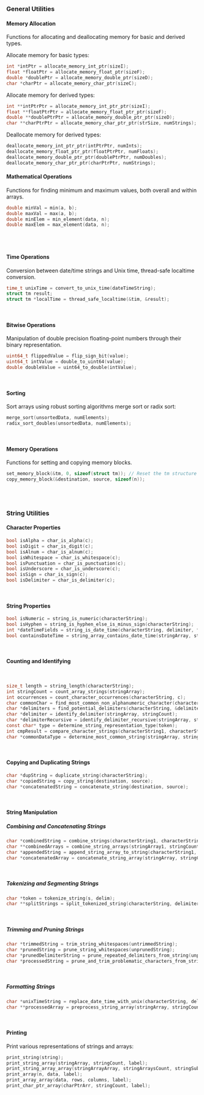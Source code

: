 
  
<br/>

### General Utilities



#### Memory Allocation
Functions for allocating and deallocating memory for basic and derived types.

Allocate memory for basic types:
```c
int *intPtr = allocate_memory_int_ptr(sizeI);
float *floatPtr = allocate_memory_float_ptr(sizeF);
double *doublePtr = allocate_memory_double_ptr(sizeD);
char *charPtr = allocate_memory_char_ptr(sizeC);
```

Allocate memory for derived types:
```c
int **intPtrPtr = allocate_memory_int_ptr_ptr(sizeI);
float **floatPtrPtr = allocate_memory_float_ptr_ptr(sizeF);
double **doublePtrPtr = allocate_memory_double_ptr_ptr(sizeD);
char **charPtrPtr = allocate_memory_char_ptr_ptr(strSize, numStrings);
```

Deallocate memory for derived types:
```c
deallocate_memory_int_ptr_ptr(intPtrPtr, numInts);
deallocate_memory_float_ptr_ptr(floatPtrPtr, numFloats);
deallocate_memory_double_ptr_ptr(doublePtrPtr, numDoubles);
deallocate_memory_char_ptr_ptr(charPtrPtr, numStrings);
```



#### Mathematical Operations

Functions for finding minimum and maximum values, both overall and within arrays.
```c
double minVal = min(a, b);
double maxVal = max(a, b);
double minElem = min_element(data, n);
double maxElem = max_element(data, n);
```
<br/>




<br/>

#### Time Operations
Conversion between date/time strings and Unix time, thread-safe localtime conversion.
```c
time_t unixTime = convert_to_unix_time(dateTimeString);
struct tm result;
struct tm *localTime = thread_safe_localtime(&tim, &result);
```
  <br/>





#### Bitwise Operations

Manipulation of double precision floating-point numbers through their binary representation.
```c
uint64_t flippedValue = flip_sign_bit(value);
uint64_t intValue = double_to_uint64(value);
double doubleValue = uint64_to_double(intValue);
```
<br/>




#### Sorting

Sort arrays using robust sorting algorithms merge sort or radix sort:

```c
merge_sort(unsortedData, numElements);
radix_sort_doubles(unsortedData, numElements);
```
<br/>




#### Memory Operations

Functions for setting and copying memory blocks.

```c
set_memory_block(&tm, 0, sizeof(struct tm)); // Reset the tm structure for each iteration.
copy_memory_block(&destination, source, sizeof(n));
```
<br/>










  
<br/>

### String Utilities
  

#### Character Properties

```c
bool isAlpha = char_is_alpha(c);
bool isDigit = char_is_digit(c);
bool isAlnum = char_is_alnum(c);
bool isWhitespace = char_is_whitespace(c);
bool isPunctuation = char_is_punctuation(c);
bool isUnderscore = char_is_underscore(c);
bool isSign = char_is_sign(c);
bool isDelimiter = char_is_delimiter(c);
```  
<br/>




#### String Properties

```c
bool isNumeric = string_is_numeric(characterString);
bool isHyphen = string_is_hyphen_else_is_minus_sign(characterString);
int *dateTimeFields = string_is_date_time(characterString, delimiter, fieldCount);
bool containsDateTime = string_array_contains_date_time(stringArray, stringCount, delimiter);
```
<br/>




#### Counting and Identifying
  
<br/>

```c
size_t length = string_length(characterString);
int stringCount = count_array_strings(stringArray);
int occurrences = count_character_occurrences(characterString, c);
char commonChar = find_most_common_non_alphanumeric_character(characterString);
char *delimiters = find_potential_delimiters(characterString, &delimiterCount);
char *delimiter = identify_delimiter(stringArray, stringCount);
char *delimiterRecursive = identify_delimiter_recursive(stringArray, stringCount, primaryDelimiters, primaryDelimiterCount);
const char* type = determine_string_representation_type(token);
int cmpResult = compare_character_strings(characterString1, characterString2);
char *commonDataType = determine_most_common_string(stringArray, stringCount);
```
<br/>





  


#### Copying and Duplicating Strings

```c
char *dupString = duplicate_string(characterString);
char *copiedString = copy_string(destination, source);
char *concatenatedString = concatenate_string(destination, source);
```
  <br/>









#### String Manipulation
  

##### Combining and Concatenating Strings
```c
char *combinedString = combine_strings(characterString1, characterString2);
char **combinedArrays = combine_string_arrays(stringArray1, stringCountArray1, stringArray2, stringCountArray2);
char *appendedString = append_string_array_to_string(characterString1, stringArray, numArrayStrings, delimiter);
char *concatenatedArray = concatenate_string_array(stringArray, stringCount, delimiter);
```
<br/>





##### Tokenizing and Segmenting Strings
```c
char *token = tokenize_string(s, delim);
char **splitStrings = split_tokenized_string(characterString, delimiter, divisions);
```
<br/>








##### Trimming and Pruning Strings

```c
char *trimmedString = trim_string_whitespaces(untrimmedString);
char *prunedString = prune_string_whitespaces(unprunedString);
char *prunedDelimiterString = prune_repeated_delimiters_from_string(unprunedString, delimiter);
char *processedString = prune_and_trim_problematic_characters_from_string(originalString, delimiter, fieldCount);
```
<br/>





##### Formatting Strings
```c
char *unixTimeString = replace_date_time_with_unix(characterString, delimiter, fieldCount);
char **processedArray = preprocess_string_array(stringArray, stringCount, delimiter);
```

<br/>





#### Printing
Print various representations of strings and arrays:
```c
print_string(string);
print_string_array(stringArray, stringCount, label);
print_string_array_array(stringArrayArray, stringArraysCount, stringSubArraysCount, label);
print_array(n, data, label);
print_array_array(data, rows, columns, label);
print_char_ptr_array(charPtrArr, stringCount, label);
```

